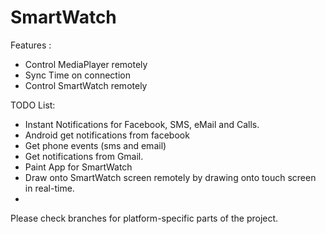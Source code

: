 SmartWatch
==========

Features :

* Control MediaPlayer remotely
* Sync Time on connection
* Control SmartWatch remotely

TODO List:
* Instant Notifications for Facebook, SMS, eMail and Calls.
* Android get notifications from facebook
* Get phone events (sms and email)
* Get notifications from Gmail.
* Paint App for SmartWatch
* Draw onto SmartWatch screen remotely by drawing onto touch screen in real-time.
* 

Please check branches for platform-specific parts of the project.
